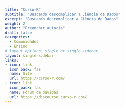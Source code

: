 ```yaml
---
title: "Curso-R"
subtitle: "Buscando descomplicar a Ciência de Dados"
excerpt: "Buscando descomplicar a Ciência de Dados"
weight: 2
author: "Preencher autoria"
draft: false
categories:
  - Comunidades
  - Ensino
# layout options: single or single-sidebar
layout: single-sidebar
links:
- icon: link
  icon_pack: fas
  name: Site
  url: https://curso-r.com/
- icon: link
  icon_pack: fas
  name: Fórum de dúvidas
  url: https://discourse.curso-r.com/
---
```


